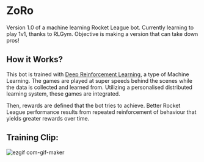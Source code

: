 # ZoRo
Version 1.0 of a machine learning Rocket League bot. Currently learning to play 1v1, thanks to RLGym. Objective is making a version that can take down pros!

## How it Works?
This bot is trained with [Deep Reinforcement Learning](https://wiki.pathmind.com/deep-reinforcement-learning), a type of Machine Learning. The games are played at super speeds behind the scenes while the data is collected and learned from. Utilizing a personalised distributed learning system, these games are integrated.

Then, rewards are defined that the bot tries to achieve. Better Rocket League performance results from repeated reinforcement of behaviour that yields greater rewards over time.

## Training Clip:
![ezgif com-gif-maker](https://user-images.githubusercontent.com/62950304/175115378-37b1b8bd-6782-42ce-9b5b-3b9d729a5eab.gif)

